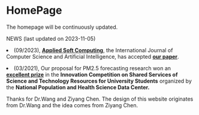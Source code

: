# HomePage
The homepage will be continuously updated.

NEWS (last updated on 2023-11-05)

<p><li> (09/2023), <a href="https://www.sciencedirect.com/journal/applied-soft-computing"><strong>Applied Soft Computing</strong></a>, the International Journal of Computer Science and Artificial Intelligence, has accepted <a href="https://doi.org/10.1016/j.asoc.2023.110876"><strong>our paper</strong></a>.</li></p>

<p><li> (03/2021), Our proposal for PM2.5 forecasting research won an <a href="http://ncmishare.com/web/cup/file/2021-03-05/455.html"><strong>excellent prize</strong></a> in the <strong>Innovation Competition on Shared Services of Science and Technology Resources for University Students</strong> organized by the <strong>National Population and Health Science Data Center.</strong></li></p>


Thanks for Dr.Wang and Ziyang Chen. The design of this website originates from Dr.Wang and the idea comes from Ziyang Chen.